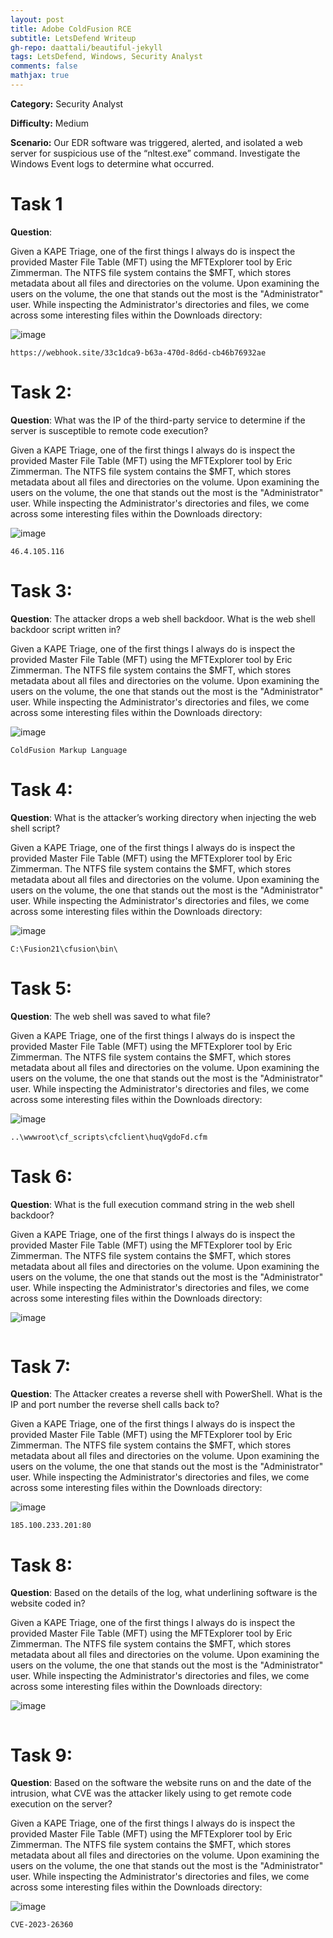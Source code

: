 ```yaml
---
layout: post
title: Adobe ColdFusion RCE
subtitle: LetsDefend Writeup
gh-repo: daattali/beautiful-jekyll
tags: LetsDefend, Windows, Security Analyst
comments: false
mathjax: true
---
```

**Category:** Security Analyst

**Difficulty:** Medium

**Scenario:** Our EDR software was triggered, alerted, and isolated a web server for suspicious use of the “nltest.exe” command. Investigate the Windows Event logs to determine what occurred.

# Task 1
**Question**: 

Given a KAPE Triage, one of the first things I always do is inspect the provided Master File Table (MFT) using the MFTExplorer tool by Eric Zimmerman. The NTFS file system contains the $MFT, which stores metadata about all files and directories on the volume. Upon examining the users on the volume, the one that stands out the most is the "Administrator" user. While inspecting the Administrator's directories and files, we come across some interesting files within the Downloads directory:

![image](/assets/img/RCE1.png)

~~~
https://webhook.site/33c1dca9-b63a-470d-8d6d-cb46b76932ae
~~~

# Task 2: 
**Question**: What was the IP of the third-party service to determine if the server is susceptible to remote code execution?

Given a KAPE Triage, one of the first things I always do is inspect the provided Master File Table (MFT) using the MFTExplorer tool by Eric Zimmerman. The NTFS file system contains the $MFT, which stores metadata about all files and directories on the volume. Upon examining the users on the volume, the one that stands out the most is the "Administrator" user. While inspecting the Administrator's directories and files, we come across some interesting files within the Downloads directory:

![image](/assets/img/RCE1.png)

~~~
46.4.105.116
~~~

# Task 3: 
**Question**: The attacker drops a web shell backdoor. What is the web shell backdoor script written in?

Given a KAPE Triage, one of the first things I always do is inspect the provided Master File Table (MFT) using the MFTExplorer tool by Eric Zimmerman. The NTFS file system contains the $MFT, which stores metadata about all files and directories on the volume. Upon examining the users on the volume, the one that stands out the most is the "Administrator" user. While inspecting the Administrator's directories and files, we come across some interesting files within the Downloads directory:

![image](/assets/img/RCE1.png)

~~~
ColdFusion Markup Language
~~~

# Task 4: 
**Question**: What is the attacker’s working directory when injecting the web shell script?

Given a KAPE Triage, one of the first things I always do is inspect the provided Master File Table (MFT) using the MFTExplorer tool by Eric Zimmerman. The NTFS file system contains the $MFT, which stores metadata about all files and directories on the volume. Upon examining the users on the volume, the one that stands out the most is the "Administrator" user. While inspecting the Administrator's directories and files, we come across some interesting files within the Downloads directory:

![image](/assets/img/RCE1.png)

~~~
C:\Fusion21\cfusion\bin\
~~~

# Task 5: 
**Question**: The web shell was saved to what file?

Given a KAPE Triage, one of the first things I always do is inspect the provided Master File Table (MFT) using the MFTExplorer tool by Eric Zimmerman. The NTFS file system contains the $MFT, which stores metadata about all files and directories on the volume. Upon examining the users on the volume, the one that stands out the most is the "Administrator" user. While inspecting the Administrator's directories and files, we come across some interesting files within the Downloads directory:

![image](/assets/img/RCE1.png)

~~~
..\wwwroot\cf_scripts\cfclient\huqVgdoFd.cfm
~~~

# Task 6: 
**Question**: What is the full execution command string in the web shell backdoor?

Given a KAPE Triage, one of the first things I always do is inspect the provided Master File Table (MFT) using the MFTExplorer tool by Eric Zimmerman. The NTFS file system contains the $MFT, which stores metadata about all files and directories on the volume. Upon examining the users on the volume, the one that stands out the most is the "Administrator" user. While inspecting the Administrator's directories and files, we come across some interesting files within the Downloads directory:

![image](/assets/img/RCE1.png)

~~~

~~~

# Task 7: 
**Question**: The Attacker creates a reverse shell with PowerShell. What is the IP and port number the reverse shell calls back to?

Given a KAPE Triage, one of the first things I always do is inspect the provided Master File Table (MFT) using the MFTExplorer tool by Eric Zimmerman. The NTFS file system contains the $MFT, which stores metadata about all files and directories on the volume. Upon examining the users on the volume, the one that stands out the most is the "Administrator" user. While inspecting the Administrator's directories and files, we come across some interesting files within the Downloads directory:

![image](/assets/img/RCE1.png)

~~~
185.100.233.201:80
~~~

# Task 8: 
**Question**: Based on the details of the log, what underlining software is the website coded in?

Given a KAPE Triage, one of the first things I always do is inspect the provided Master File Table (MFT) using the MFTExplorer tool by Eric Zimmerman. The NTFS file system contains the $MFT, which stores metadata about all files and directories on the volume. Upon examining the users on the volume, the one that stands out the most is the "Administrator" user. While inspecting the Administrator's directories and files, we come across some interesting files within the Downloads directory:

![image](/assets/img/RCE1.png)

~~~

~~~

# Task 9: 
**Question**: Based on the software the website runs on and the date of the intrusion, what CVE was the attacker likely using to get remote code execution on the server?

Given a KAPE Triage, one of the first things I always do is inspect the provided Master File Table (MFT) using the MFTExplorer tool by Eric Zimmerman. The NTFS file system contains the $MFT, which stores metadata about all files and directories on the volume. Upon examining the users on the volume, the one that stands out the most is the "Administrator" user. While inspecting the Administrator's directories and files, we come across some interesting files within the Downloads directory:

![image](/assets/img/RCE1.png)

~~~
CVE-2023-26360
~~~






